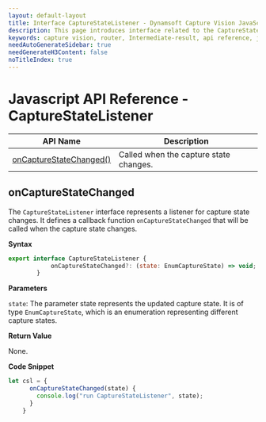 ```yaml
---
layout: default-layout
title: Interface CaptureStateListener - Dynamsoft Capture Vision JavaScript Edition API
description: This page introduces interface related to the CaptureStateListener of Dynamsoft Capture Vision JavaScript Edition.
keywords: capture vision, router, Intermediate-result, api reference, javascript, js
needAutoGenerateSidebar: true
needGenerateH3Content: false
noTitleIndex: true
---
```


# Javascript API Reference - CaptureStateListener

| API Name                                                      | Description                                               |
| ------------------------------------------------------------- | --------------------------------------------------------- |
| [onCaptureStateChanged()](#oncapturestatechanged)             | Called when the capture state changes.                    |

## onCaptureStateChanged

The `CaptureStateListener` interface represents a listener for capture state changes. It defines a callback function `onCaptureStateChanged` that will be called when the capture state changes.

**Syntax**

```js
export interface CaptureStateListener {
            onCaptureStateChanged?: (state: EnumCaptureState) => void;
        }
```

**Parameters**

`state`: The parameter state represents the updated capture state. It is of type `EnumCaptureState`, which is an enumeration representing different capture states.

**Return Value**

None.

**Code Snippet**

```js
let csl = {
      onCaptureStateChanged(state) {
        console.log("run CaptureStateListener", state);
      }
    }
```